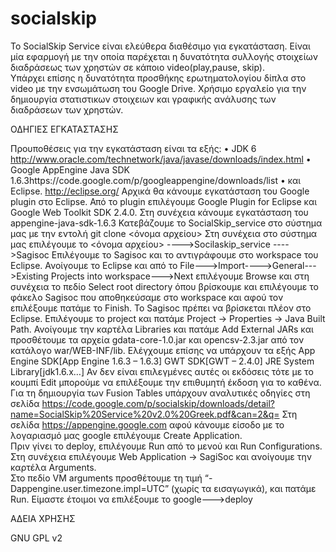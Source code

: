 socialskip
==========
Το  SocialSkip Service είναι ελεύθερα διαθέσιμο για εγκατάσταση. Είναι μία εφαρμογή με την οποία παρέχεται η δυνατότητα συλλογής στοιχείων διαδράσεως των χρηστών σε κάποιο video(play,pause, skip).  
Υπάρχει επίσης η δυνατότητα προσθήκης ερωτηματολογίου δίπλα στο video με την ενσωμάτωση του  Google Drive. Χρήσιμο εργαλείο για την δημιουργία στατιστικων στοιχειων και γραφικής ανάλυσης των διαδράσεων των χρηστών. 

ΟΔΗΓΙΕΣ ΕΓΚΑΤΑΣΤΑΣΗΣ

Προυποθέσεις για την εγκατάσταση είναι τα εξής: 
•	JDK 6 http://www.oracle.com/technetwork/java/javase/downloads/index.html
•	Google AppEngine Java SDK 1.6.3https://code.google.com/p/googleappengine/downloads/list
•	και Eclipse. http://eclipse.org/
Αρχικά θα κάνουμε εγκατάσταση του Google plugin στο Eclipse. Από το plugin επιλέγουμε  Google  Plugin  for  Eclipse και  Google  Web  Toolkit  SDK  2.4.0. 
Στη συνέχεια κάνουμε εγκατάσταση του appengine-java-sdk-1.6.3 
Κατεβάζουμε το SocialSkip_service στο σύστημα μας με την εντολή git clone <remote repo>  <όνομα αρχείου>
Στη συνέχεια στο σύστημα μας επιλέγουμε το <όνομα αρχείου> ---->Socilaskip_service ---->Sagisoc Επιλέγουμε το Sagisoc  και το αντιγράφουμε στο workspace του Eclipse. 
Ανοίγουμε το Eclipse και από το File--->Import---->General--->Existing Projects into workspace--->Next  επιλέγουμε Browse και στη συνέχεια το πεδίο Select  root  directory 
όπου βρίσκουμε και επιλέγουμε το φάκελο Sagisoc που αποθηκεύσαμε στο workspace και αφού τον επιλέξουμε πατάμε το Finish. 
Το Sagisoc πρέπει να βρίσκεται πλέον στο Eclipse. Επιλέγουμε το project και πατάμε Project -> Properties -> Java Built Path. 
Ανοίγουμε την καρτέλα Libraries και πατάμε  Add External JARs και προσθέτουμε τα αρχεία gdata-core-1.0.jar και opencsv-2.3.jar από τον κατάλογο war/WEB-INF/lib. 
Ελέγχουμε επίσης να υπάρχουν τα εξής 
App Engine SDK[App Engine 1.6.3 – 1.6.3]
GWT SDK[GWT – 2.4.0]
JRE System Library[jdk1.6.x…]
Αν δεν είναι επιλεγμένες αυτές οι εκδόσεις τότε με το κουμπί Edit μπορούμε να επιλέξουμε την επιθυμητή έκδοση για το καθένα. 
Για τη δημιουργία των Fusion Tables υπάρχουν αναλυτικές οδηγίες στη σελίδα  https://code.google.com/p/socialskip/downloads/detail?name=SocialSkip%20Service%20v2.0%20Greek.pdf&can=2&q=
Στη  σελίδα  https://appengine.google.com  αφού κάνουμε είσοδο  με  το  λογαριασμό  μας google επιλέγουμε  Create  Application.  
Πριν γίνει το deploy, επιλέγουμε Run από το μενού και Run Configurations. Στη συνέχεια επιλέγουμε  Web  Application  ->  SagiSoc  και  ανοίγουμε την  καρτέλα  Arguments.  
Στο  πεδίο  VM arguments  προσθέτουμε τη  τιμή  “-Dappengine.user.timezone.impl=UTC”  (χωρίς  τα  εισαγωγικά), και πατάμε  Run.
Είμαστε έτοιμοι να επιλέξουμε το google--->deploy

ΑΔΕΙΑ ΧΡΗΣΗΣ

GNU GPL v2


